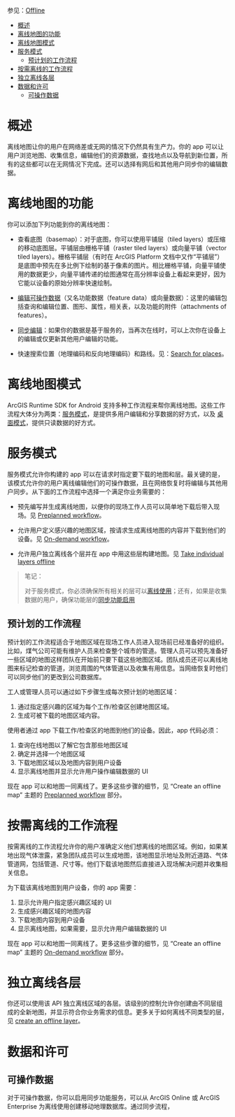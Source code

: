 参见：[Offline](https://developers.arcgis.com/android/latest/guide/offline.htm)

- [概述](#%E6%A6%82%E8%BF%B0)
- [离线地图的功能](#%E7%A6%BB%E7%BA%BF%E5%9C%B0%E5%9B%BE%E7%9A%84%E5%8A%9F%E8%83%BD)
- [离线地图模式](#%E7%A6%BB%E7%BA%BF%E5%9C%B0%E5%9B%BE%E6%A8%A1%E5%BC%8F)
- [服务模式](#%E6%9C%8D%E5%8A%A1%E6%A8%A1%E5%BC%8F)
    - [预计划的工作流程](#%E9%A2%84%E8%AE%A1%E5%88%92%E7%9A%84%E5%B7%A5%E4%BD%9C%E6%B5%81%E7%A8%8B)
- [按需离线的工作流程](#%E6%8C%89%E9%9C%80%E7%A6%BB%E7%BA%BF%E7%9A%84%E5%B7%A5%E4%BD%9C%E6%B5%81%E7%A8%8B)
- [独立离线各层](#%E7%8B%AC%E7%AB%8B%E7%A6%BB%E7%BA%BF%E5%90%84%E5%B1%82)
- [数据和许可](#%E6%95%B0%E6%8D%AE%E5%92%8C%E8%AE%B8%E5%8F%AF)
    - [可操作数据](#%E5%8F%AF%E6%93%8D%E4%BD%9C%E6%95%B0%E6%8D%AE)

# 概述

离线地图让你的用户在网络差或无网的情况下仍然具有生产力。你的 app 可以让用户浏览地图、收集信息，编辑他们的资源数据，查找地点以及导航到新位置，所有的这些都可以在无网情况下完成。还可以选择有网后和其他用户同步你的编辑数据。

# 离线地图的功能

你可以添加下列功能到你的离线地图：

- 查看底图（basemap）：对于底图，你可以使用平铺层（tiled layers）或压缩的移动底图层。平铺层由栅格平铺（raster tiled layers）或向量平铺（vector tiled layers）。栅格平铺层（有时在 ArcGIS Platform 文档中又作“平铺层”）是底图中预先在多比例下绘制的基于像素的图片。相比栅格平铺，向量平铺使用的数据更少，向量平铺传递的绘图通常在高分辨率设备上看起来更好，因为它能以设备的原始分辨率快速绘制。

- [编辑可操作数据](https://developers.arcgis.com/android/latest/guide/edit-features.htm)（又名功能数据（feature data）或向量数据）：这里的编辑包括查询和编辑位置、图形、属性，相关表，以及功能的附件（attachments of features）。

- [同步编辑](https://developers.arcgis.com/android/latest/guide/sync-offline-edits.htm)：如果你的数据是基于服务的，当再次在线时，可以上次你在设备上的编辑或仅更新其他用户编辑的功能。

- 快速搜索位置（地理编码和反向地理编码）和路线。见：[Search for places](https://developers.arcgis.com/android/latest/guide/search-for-places-geocoding-.htm)。

# 离线地图模式

ArcGIS Runtime SDK for Android 支持多种工作流程来帮你离线地图。这些工作流程大体分为两类：[服务模式](https://developers.arcgis.com/android/latest/guide/offline.htm#ESRI_SECTION1_CE8510056B11448D9D54FDE06CC8924D)，是提供多用户编辑和分享数据的好方式，以及 [桌面模式](https://developers.arcgis.com/android/latest/guide/offline.htm#ESRI_SECTION1_B1F5AE3D7B39454C9E32E710DA80693B)，提供只读数据的好方式。

# 服务模式

服务模式允许你构建的 app 可以在请求时指定要下载的地图和层。最关键的是，该模式允许你的用户离线编辑他们的可操作数据，且在网络恢复时将编辑与其他用户同步。从下面的工作流程中选择一个满足你业务需要的：

- 预先编写并生成离线地图，以便你的现场工作人员可以简单地下载后带入现场。见 [Preplanned workflow](https://developers.arcgis.com/android/latest/guide/offline.htm#ESRI_SECTION1_C79FAC66437E4D0A8E38C36DD11DFA2C)。

- 允许用户定义感兴趣的地图区域，按请求生成离线地图的内容并下载到他们的设备。见 [On-demand workflow](https://developers.arcgis.com/android/latest/guide/offline.htm#ESRI_SECTION1_AAADEDF10BF24FDF88DBF6EF04DF8579)。

- 允许用户独立离线各个层并在 app 中用这些层构建地图。见 [Take individual layers offline](https://developers.arcgis.com/android/latest/guide/offline.htm#ESRI_SECTION1_CC0330E367CA433F9AA02002AF22A61D)

> 笔记：
>
> 对于服务模式，你必须确保所有相关的层可以[离线使用](https://doc.arcgis.com/en/arcgis-online/create-maps/take-maps-offline.htm)；还有，如果是收集数据的用户，确保功能层的[同步功能启用](https://doc.arcgis.com/en/arcgis-online/share-maps/manage-hosted-feature-layers.htm#esri_section1_030a9819dff7498e9dfcde6030e5ffba)

## 预计划的工作流程

预计划的工作流程适合于地图区域在现场工作人员进入现场前已经准备好的组织。比如，煤气公司可能有维护人员来检查整个城市的管道。管理人员可以预先准备好一些区域的地图这样团队在开始前只要下载这些地图区域。团队成员还可以离线地图来标记检查的管道，浏览周围的气体管道以及收集有用信息。当网络恢复时他们可以同步他们的更改到公司数据库。

工人或管理人员可以通过如下步骤生成每次预计划的地图区域：

1. 通过指定感兴趣的区域为每个工作/检查区创建地图区域。
2. 生成可被下载的地图区域内容。

使用者通过 app 下载工作/检查区的地图到他们的设备。因此，app 代码必须：

1. 查询在线地图以了解它包含那些地图区域
2. 确定并选择一个地图区域
3. 下载地图区域以及地图内容到用户设备
4. 显示离线地图并显示允许用户操作编辑数据的 UI

现在 app 可以和地图一同离线了。更多这些步骤的细节，见 “Create an offline map” 主题的 [Preplanned workflow](https://developers.arcgis.com/android/latest/guide/create-an-offline-map.htm#ESRI_SECTION1_8BC60F28F3574F3F9757392EE813754B) 部分。

# 按需离线的工作流程

按需离线的工作流程允许你的用户准确定义他们想离线的地图区域。例如，如果某地出现气体泄露，紧急团队成员可以生成地图，该地图显示地址及附近道路、气体管道网，包括管道、尺寸等。他们下载该地图然后直接进入现场解决问题并收集相关信息。

为下载该离线地图到用户设备，你的 app 需要：

1. 显示允许用户指定感兴趣区域的 UI
2. 生成感兴趣区域的地图内容
3. 下载地图内容到用户设备
4. 显示离线地图，如果需要，显示允许用户编辑数据的 UI

现在 app 可以和地图一同离线了。更多这些步骤的细节，见 “Create an offline map” 主题的 [On-demand workflow](https://developers.arcgis.com/android/latest/guide/create-an-offline-map.htm#ESRI_SECTION1_3A0564ED13764295BB72D4A258A9924B) 部分。

# 独立离线各层

你还可以使用该 API 独立离线区域的各层。该级别的控制允许你创建由不同层组成的全新地图，并显示符合你业务需求的信息。更多关于如何离线不同类型的层，见 [create an offline layer](https://developers.arcgis.com/android/latest/guide/create-an-offline-layer.htm#GUID-C84B84E1-307F-4159-9A05-2E23A54A46F2)。

# 数据和许可

## 可操作数据

对于可操作数据，你可以启用同步功能服务，可以从 ArcGIS Online 或 ArcGIS Enterprise 为离线使用创建移动地理数据库。通过同步流程，




